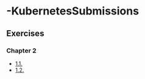 # -KubernetesSubmissions

## Exercises

### Chapter 2

- [1.1.](https://github.com/JonatanSchmidlechner/-KubernetesSubmissions/tree/1.1)
- [1.2.](https://github.com/JonatanSchmidlechner/-KubernetesSubmissions/tree/1.2)
